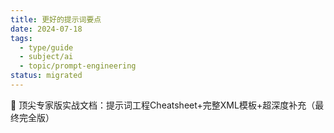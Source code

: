 ```yaml
---
title: 更好的提示词要点
date: 2024-07-18
tags:
  - type/guide
  - subject/ai
  - topic/prompt-engineering
status: migrated
---
```


📄 顶尖专家版实战文档：提示词工程Cheatsheet+完整XML模板+超深度补充（最终完全版） 
